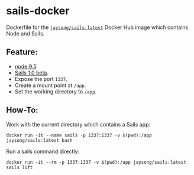 # sails-docker

Dockerfile for the [`jaysong/sails:latest`](https://hub.docker.com/r/jaysong/gradle/)
Docker Hub image which contains Node and Sails.

## Feature:

- [node:9.5](https://hub.docker.com/_/node/)
- [Sails 1.0 beta](https://sailsjs.com/documentation/upgrading/to-v-1-0).
- Expose the port `1337`.
- Create a mount point at `/app`.
- Set the working directory to `/app`.

## How-To:
Work with the current directory which contains a Sails app:
```
docker run -it --name sails -p 1337:1337 -v $(pwd):/app jaysong/sails:latest bash
```

Run a sails command directly:
```
docker run -it --rm -p 1337:1337 -v $(pwd):/app jaysong/sails:latest sails lift
```
